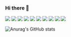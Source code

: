 ### Hi there 👋

<img src="https://img.shields.io/static/v1?style=social&logo=appveyor&label=HTML5&message=HTML&color=E34F26" /> <img src="https://img.shields.io/static/v1?label=CSS3&message=CSS3&color=1572B6" /> <img src="https://img.shields.io/static/v1?label=JavaScript&message=VanillaJs&color=F7DF1E" /> <img src="https://img.shields.io/static/v1?label=Node.js&message=Node.js&color=339933" /> <img src="https://img.shields.io/static/v1?label=MySQL&message=MySQL&color=4479A1" /> <img src="https://img.shields.io/static/v1?label=Adobe Photoshop&message=Photoshop&color=31A8FF" /> <img src="https://img.shields.io/static/v1?label=JSON&message=JSON&color=000000" /> <img src="https://img.shields.io/static/v1?label=Naver&message=ncloud&color=03C75A" /> <img src="https://img.shields.io/static/v1?label=Amazon EC2&message=micro&color=FF9900" /> <img src="https://img.shields.io/static/v1?label=Apple&message=macOS&color=000000" />

![Anurag's GitHub stats](https://github-readme-stats.vercel.app/api?username=hi2102&show_icons=true&theme=radical)
<!--
**hi2102/hi2102** is a ✨ _special_ ✨ repository because its `README.md` (this file) appears on your GitHub profile.

Here are some ideas to get you started:

- 🔭 I’m currently working on ...
- 🌱 I’m currently learning ...
- 👯 I’m looking to collaborate on ...
- 🤔 I’m looking for help with ...
- 💬 Ask me about ...
- 📫 How to reach me: ...
- 😄 Pronouns: ...
- ⚡ Fun fact: ...
-->
